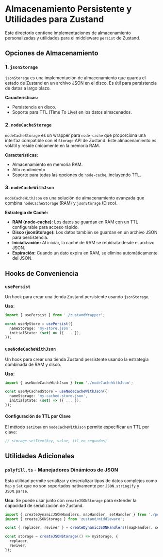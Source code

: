 # Almacenamiento Persistente y Utilidades para Zustand

Este directorio contiene implementaciones de almacenamiento personalizadas y utilidades para el middleware `persist` de Zustand.

## Opciones de Almacenamiento

### 1. `jsonStorage`

`jsonStorage` es una implementación de almacenamiento que guarda el estado de Zustand en un archivo JSON en el disco. Es útil para persistencia de datos a largo plazo.

**Características:**
- Persistencia en disco.
- Soporte para TTL (Time To Live) en los datos almacenados.

### 2. `nodeCacheStorage`

`nodeCacheStorage` es un wrapper para `node-cache` que proporciona una interfaz compatible con el `Storage` API de Zustand. Este almacenamiento es volátil y reside únicamente en la memoria RAM.

**Características:**
- Almacenamiento en memoria RAM.
- Alto rendimiento.
- Soporte para todas las opciones de `node-cache`, incluyendo TTL.

### 3. `nodeCacheWithJson`

`nodeCacheWithJson` es una solución de almacenamiento avanzada que combina `nodeCacheStorage` (RAM) y `jsonStorage` (Disco).

**Estrategia de Caché:**
- **RAM (node-cache):** Los datos se guardan en RAM con un TTL configurable para acceso rápido.
- **Disco (jsonStorage):** Los datos también se guardan en un archivo JSON para persistencia.
- **Inicialización:** Al iniciar, la caché de RAM se rehidrata desde el archivo JSON.
- **Expiración:** Cuando un dato expira en RAM, se elimina automáticamente del JSON.

## Hooks de Conveniencia

### `usePersist`

Un hook para crear una tienda Zustand persistente usando `jsonStorage`.

**Uso:**
```typescript
import { usePersist } from './zustandWrapper';

const useMyStore = usePersist({
  nameStorage: 'my-store.json',
  initialState: (set) => ({ ... }),
});
```

### `useNodeCacheWithJson`

Un hook para crear una tienda Zustand persistente usando la estrategia combinada de RAM y disco.

**Uso:**
```typescript
import { useNodeCacheWithJson } from './nodeCacheWithJson';

const useMyCachedStore = useNodeCacheWithJson({
  nameStorage: 'my-cached-store.json',
  initialState: (set) => ({ ... }),
});
```
#### Configuración de TTL por Clave
El método `setItem` en `nodeCacheWithJson` permite especificar un TTL por clave:
```typescript
// storage.setItem(key, value, ttl_en_segundos)
```

## Utilidades Adicionales

### `polyfill.ts` - Manejadores Dinámicos de JSON

Esta utilidad permite serializar y deserializar tipos de datos complejos como `Map` y `Set` que no son soportados nativamente por `JSON.stringify` y `JSON.parse`.

**Uso:**
Se puede usar junto con `createJSONStorage` para extender la capacidad de serialización de Zustand.

```typescript
import { createDynamicJSONHandlers, mapHandler, setHandler } from './polyfill';
import { createJSONStorage } from 'zustand/middleware';

const { replacer, reviver } = createDynamicJSONHandlers([mapHandler, setHandler]);

const storage = createJSONStorage(() => myStorage, {
  replacer,
  reviver,
});
```
